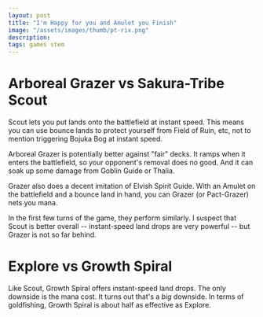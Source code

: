```yaml
---
layout: post
title: "I'm Happy for you and Amulet you Finish"
image: "/assets/images/thumb/pt-rix.png"
description: 
tags: games stem
---
```


# Arboreal Grazer vs Sakura-Tribe Scout

Scout lets you put lands onto the battlefield at instant speed. This means you can use bounce lands to protect yourself from Field of Ruin, etc, not to mention triggering Bojuka Bog at instant speed. 

Arboreal Grazer is potentially better against "fair" decks. It ramps when it enters the battlefield, so your opponent's removal does no good. And it can soak up some damage from Goblin Guide or Thalia. 

Grazer also does a decent imitation of Elvish Spirit Guide. With an Amulet on the battlefield and a bounce land in hand, you can Grazer (or Pact-Grazer) nets you mana. 

In the first few turns of the game, they perform similarly. I suspect that Scout is better overall -- instant-speed land drops are very powerful -- but Grazer is not so far behind. 

# Explore vs Growth Spiral

Like Scout, Growth Spiral offers instant-speed land drops. The only downside is the mana cost. It turns out that's a *big* downside. In terms of goldfishing, Growth Spiral is about half as effective as Explore. 


